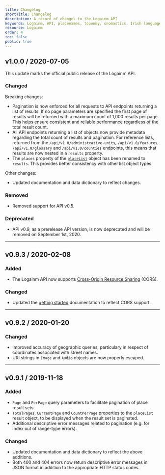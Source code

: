 ```yaml
---
title: Changelog
shortTitle: Changelog
description: A record of changes to the Logainm API
keywords: Logainm, API, placenames, toponmy, onomastics, Irish language, Fiontar & Scoil na Gaeilge, DCU
resource: Logainm
order: 4
toc: false
public: true
---
```


## **v1.0.0** / 2020-07-05

This update marks the official public release of the Logainm API.

### Changed

Breaking changes:

- Pagination is now enforced for all requests to API endpoints returning a list of results. If no page parameters are specified the first page of results will be returned with a maximum count of 1,000 results per page. This helps ensure consistent and reliable performance regardless of the total result count.
- All API endpoints returning a list of objects now provide metadata regarding the total count of results and pagination. For reference lists, returned from the `/api/v1.0/administrative-units`, `/api/v1.0/features`, `/api/v1.0/glossary` and `/api/v1.0/counties` endpoints, this means that results are now nested in a `results` property.
- The `places` property of the [`placeList`](/en/data/logainm/v1.0/data) object has been renamed to `results`. This provides better consistency with other list object types.

Other changes:

- Updated documentation and data dictionary to reflect changes.

### Removed

- Removed support for API v0.5.

### Deprecated

- API v0.9, as a prerelease API version, is now deprecated and will be removed on September 1st, 2020.

---

## **v0.9.3** / 2020-02-08

### Added

- The Logainm API now supports [Cross-Origin Resource Sharing](https://developer.mozilla.org/en-US/docs/Web/HTTP/CORS) (CORS).

### Changed

- Updated the [getting started](/en/data/getting-started) documentation to reflect CORS support.

---

## **v0.9.2** / 2020-01-20

### Changed

- Improved accuracy of geographic queries, particulary in respect of coordinates associated with street names.
- URI strings in `Image` and `Audio` objects are now properly escaped.

---

## **v0.9.1** / 2019-11-18

### Added

- `Page` and `PerPage` query parameters to facilitate pagination of place result sets.
- `TotalPages`, `CurrentPage` and `CountPerPage` properties to the `placeList` result object, to be displayed when the result set is paginated.
- Additional descriptive error messages related to pagination (e.g. for index out of range-type errors).

### Changed

- Updated documentation and data dictionary to reflect the above additions.
- Both 400 and 404 errors now return descriptive error messages in JSON format in addition to the appropriate HTTP status codes.
